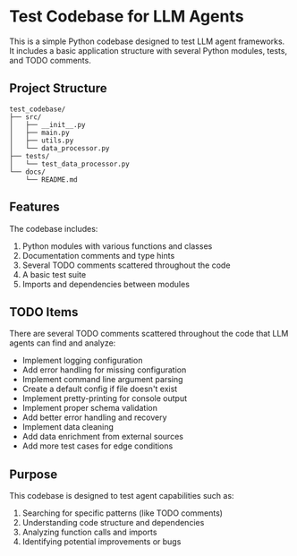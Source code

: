 # Test Codebase for LLM Agents

This is a simple Python codebase designed to test LLM agent frameworks. It includes a basic application structure with several Python modules, tests, and TODO comments.

## Project Structure

```
test_codebase/
├── src/
│   ├── __init__.py
│   ├── main.py
│   ├── utils.py
│   └── data_processor.py
├── tests/
│   └── test_data_processor.py
└── docs/
    └── README.md
```

## Features

The codebase includes:

1. Python modules with various functions and classes
2. Documentation comments and type hints
3. Several TODO comments scattered throughout the code
4. A basic test suite
5. Imports and dependencies between modules

## TODO Items

There are several TODO comments scattered throughout the code that LLM agents can find and analyze:

- Implement logging configuration
- Add error handling for missing configuration
- Implement command line argument parsing
- Create a default config if file doesn't exist
- Implement pretty-printing for console output
- Implement proper schema validation
- Add better error handling and recovery
- Implement data cleaning
- Add data enrichment from external sources
- Add more test cases for edge conditions

## Purpose

This codebase is designed to test agent capabilities such as:

1. Searching for specific patterns (like TODO comments)
2. Understanding code structure and dependencies
3. Analyzing function calls and imports
4. Identifying potential improvements or bugs